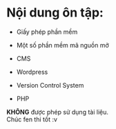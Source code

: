# Nội dung ôn tập:

- Giấy phép phần mềm

- Một số phần mềm mã nguồn mở

- CMS

- Wordpress

- Version Control System

- PHP

**KHÔNG** được phép sử dụng tài liệu.  
Chúc fen thi tốt :v

